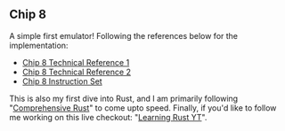 ## Chip 8
A simple first emulator! Following the references below for the implementation:
- [Chip 8 Technical Reference 1](https://github.com/mattmikolay/chip-8/wiki/CHIP%E2%80%908-Technical-Reference)
- [Chip 8 Technical Reference 2](http://devernay.free.fr/hacks/chip8/C8TECH10.HTM)
- [Chip 8 Instruction Set](https://github.com/mattmikolay/chip-8/wiki/CHIP%E2%80%908-Instruction-Set)

This is also my first dive into Rust, and I am primarily following "[Comprehensive Rust](https://google.github.io/comprehensive-rust/index.html)" to come upto speed. Finally, if you'd like to follow me working on this live checkout: "[Learning Rust YT](https://www.youtube.com/watch?v=Hkqds0eX5nE&list=PLUjxEbbWODdNAx6cpHqXA4Bdyqp60IXU4)".
